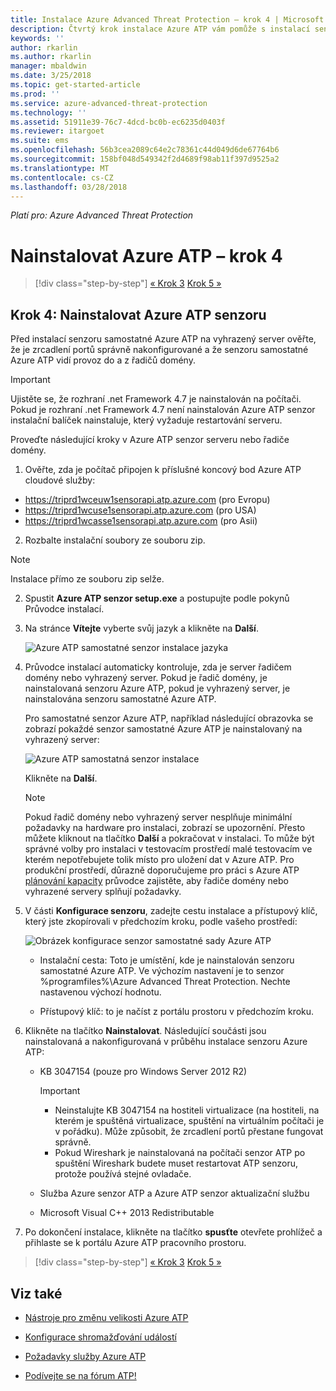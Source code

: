 ```yaml
---
title: Instalace Azure Advanced Threat Protection – krok 4 | Microsoft Docs
description: Čtvrtý krok instalace Azure ATP vám pomůže s instalací senzoru samostatné Azure ATP.
keywords: ''
author: rkarlin
ms.author: rkarlin
manager: mbaldwin
ms.date: 3/25/2018
ms.topic: get-started-article
ms.prod: ''
ms.service: azure-advanced-threat-protection
ms.technology: ''
ms.assetid: 51911e39-76c7-4dcd-bc0b-ec6235d0403f
ms.reviewer: itargoet
ms.suite: ems
ms.openlocfilehash: 56b3cea2089c64e2c78361c44d049d6de67764b6
ms.sourcegitcommit: 158bf048d549342f2d4689f98ab11f397d9525a2
ms.translationtype: MT
ms.contentlocale: cs-CZ
ms.lasthandoff: 03/28/2018
---
```

*Platí pro: Azure Advanced Threat Protection*



# <a name="install-azure-atp---step-4"></a>Nainstalovat Azure ATP – krok 4

>[!div class="step-by-step"]
[« Krok 3](install-atp-step3.md)
[Krok 5 »](install-atp-step5.md)

## <a name="step-4-install-the-azure-atp-sensor"></a>Krok 4: Nainstalovat Azure ATP senzoru

Před instalací senzoru samostatné Azure ATP na vyhrazený server ověřte, že je zrcadlení portů správně nakonfigurované a že senzoru samostatné Azure ATP vidí provoz do a z řadičů domény. 


> [!IMPORTANT]
>Ujistěte se, že rozhraní .net Framework 4.7 je nainstalován na počítači. Pokud je rozhraní .net Framework 4.7 není nainstalován Azure ATP senzor instalační balíček nainstaluje, který vyžaduje restartování serveru.

Proveďte následující kroky v Azure ATP senzor serveru nebo řadiče domény.

1. Ověřte, zda je počítač připojen k příslušné koncový bod Azure ATP cloudové služby:
  - https://triprd1wceuw1sensorapi.atp.azure.com (pro Evropu)  
  - https://triprd1wcuse1sensorapi.atp.azure.com (pro USA)
  - https://triprd1wcasse1sensorapi.atp.azure.com (pro Asii)

2. Rozbalte instalační soubory ze souboru zip. 
> [!NOTE] 
> Instalace přímo ze souboru zip selže.

2.  Spustit **Azure ATP senzor setup.exe** a postupujte podle pokynů Průvodce instalací.

3.  Na stránce **Vítejte** vyberte svůj jazyk a klikněte na **Další**.

     ![Azure ATP samostatné senzor instalace jazyka](media/sensor-install-language.png)


4.  Průvodce instalací automaticky kontroluje, zda je server řadičem domény nebo vyhrazený server. Pokud je řadič domény, je nainstalovaná senzoru Azure ATP, pokud je vyhrazený server, je nainstalována senzoru samostatné Azure ATP. 
    
    Pro samostatné senzor Azure ATP, například následující obrazovka se zobrazí pokaždé senzor samostatné Azure ATP je nainstalovaný na vyhrazený server:
    
    ![Azure ATP samostatná senzor instalace](media/sensor-install-deployment-type.png)

    Klikněte na **Další**.

    > [!NOTE] 
    > Pokud řadič domény nebo vyhrazený server nesplňuje minimální požadavky na hardware pro instalaci, zobrazí se upozornění. Přesto můžete kliknout na tlačítko **Další** a pokračovat v instalaci. To může být správné volby pro instalaci v testovacím prostředí malé testovacím ve kterém nepotřebujete tolik místo pro uložení dat v Azure ATP. Pro produkční prostředí, důrazně doporučujeme pro práci s Azure ATP [plánování kapacity](atp-capacity-planning.md) průvodce zajistěte, aby řadiče domény nebo vyhrazené servery splňují požadavky.

4.  V části **Konfigurace senzoru**, zadejte cestu instalace a přístupový klíč, který jste zkopírovali v předchozím kroku, podle vašeho prostředí:

    ![Obrázek konfigurace senzor samostatné sady Azure ATP](media/sensor-install-config.png)

      - Instalační cesta: Toto je umístění, kde je nainstalován senzoru samostatné Azure ATP. Ve výchozím nastavení je to senzor %programfiles%\Azure Advanced Threat Protection. Nechte nastavenou výchozí hodnotu.

      - Přístupový klíč: to je načíst z portálu prostoru v předchozím kroku.
    
5. Klikněte na tlačítko **Nainstalovat**. Následující součásti jsou nainstalovaná a nakonfigurovaná v průběhu instalace senzoru Azure ATP:

    -   KB 3047154 (pouze pro Windows Server 2012 R2)

        > [!IMPORTANT]
        > -   Neinstalujte KB 3047154 na hostiteli virtualizace (na hostiteli, na kterém je spuštěná virtualizace, spuštění na virtuálním počítači je v pořádku). Může způsobit, že zrcadlení portů přestane fungovat správně. 
        > -   Pokud Wireshark je nainstalovaná na počítači senzor ATP po spuštění Wireshark budete muset restartovat ATP senzoru, protože používá stejné ovladače.

    -   Služba Azure senzor ATP a Azure ATP senzor aktualizační službu
    -   Microsoft Visual C++ 2013 Redistributable

5.  Po dokončení instalace, klikněte na tlačítko **spusťte** otevřete prohlížeč a přihlaste se k portálu Azure ATP pracovního prostoru.


>[!div class="step-by-step"]
[« Krok 3](install-atp-step3.md)
[Krok 5 »](install-atp-step5.md)


## <a name="see-also"></a>Viz také

- [Nástroje pro změnu velikosti Azure ATP](http://aka.ms/aatpsizingtool)

- [Konfigurace shromažďování událostí](configure-event-collection.md)

- [Požadavky služby Azure ATP](atp-prerequisites.md)

- [Podívejte se na fórum ATP!](https://aka.ms/azureatpcommunity)